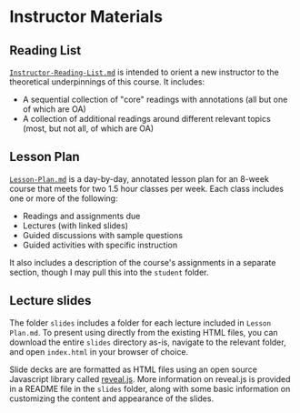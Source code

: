 # Instructor Materials

## Reading List

[`Instructor-Reading-List.md`](https://github.com/helloitsclayton/data-literacy/blob/main/instructor/Instructor-Reading-List.md) is intended to orient a new instructor to the theoretical underpinnings of this course. It includes:
- A sequential collection of "core" readings with annotations (all but one of which are OA)
- A collection of additional readings around different relevant topics (most, but not all, of which are OA)

## Lesson Plan

[`Lesson-Plan.md`](https://github.com/helloitsclayton/data-literacy/blob/main/instructor/Lesson-Plan.md) is a day-by-day, annotated lesson plan for an 8-week course that meets for two 1.5 hour classes per week. Each class includes one or more of the following:
- Readings and assignments due
- Lectures (with linked slides)
- Guided discussions with sample questions
- Guided activities with specific instruction

It also includes a description of the course's assignments in a separate section, though I may pull this into the `student` folder.

## Lecture slides

The folder `slides` includes a folder for each lecture included in `Lesson Plan.md`. To present using directly from the existing HTML files, you can download the entire ``slides`` directory as-is, navigate to the relevant folder, and open ``index.html`` in your browser of choice.

Slide decks are are formatted as HTML files using an open source Javascript library called [reveal.js](https://github.com/hakimel/reveal.js). More information on reveal.js is provided in a README file in the `slides` folder, along with some basic information on customizing the content and appearance of the slides.